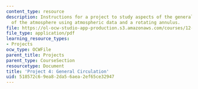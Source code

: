 ```yaml
---
content_type: resource
description: Instructions for a project to study aspects of the general circulation
  of the atmosphere using atmospheric data and a rotating annulus.
file: https://ol-ocw-studio-app-production.s3.amazonaws.com/courses/12-307-weather-and-climate-laboratory-spring-2009/518572c69ea82da56aea2ef65ce32947_climatology_lab.pdf
file_type: application/pdf
learning_resource_types:
- Projects
ocw_type: OCWFile
parent_title: Projects
parent_type: CourseSection
resourcetype: Document
title: 'Project 4: General Circulation'
uid: 518572c6-9ea8-2da5-6aea-2ef65ce32947
---
```

